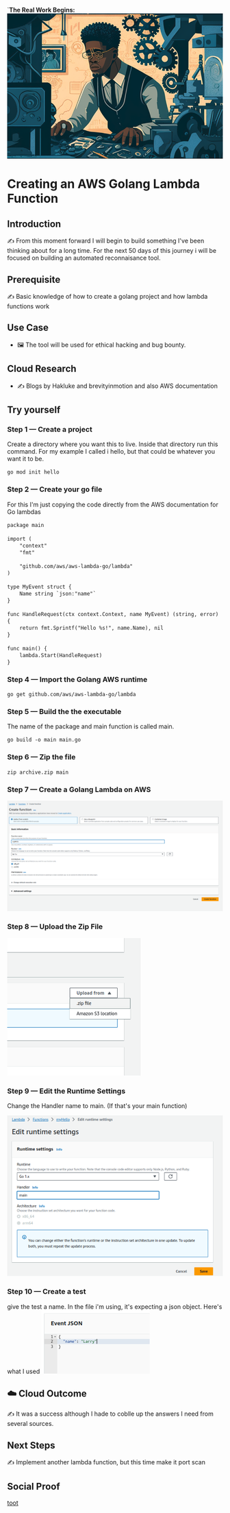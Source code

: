 `**The Real Work Begins:**
![The Journey](scientist.png)

# Creating an AWS Golang Lambda Function

## Introduction

✍️ From this moment forward I will begin to build something I've been thinking about for a long time. For the next 50 days of this journey i will be focused on building an automated reconnaisance tool. 

## Prerequisite

✍️ Basic knowledge of how to create a golang project and how lambda functions work

## Use Case

- 🖼️ The tool will be used for ethical hacking and bug bounty.

## Cloud Research

- ✍️ Blogs by Hakluke and brevityinmotion and also AWS documentation

## Try yourself


### Step 1 — Create a project
Create a directory where you want this to live. Inside that directory run this command. For my example I called i hello, but that could be whatever you want it to be.

```
go mod init hello
```

### Step 2 — Create your go file
For this I'm just copying the code directly from the AWS documentation for Go lambdas

```
package main

import (
	"context"
	"fmt"

	"github.com/aws/aws-lambda-go/lambda"
)

type MyEvent struct {
	Name string `json:"name"`
}

func HandleRequest(ctx context.Context, name MyEvent) (string, error) {
	return fmt.Sprintf("Hello %s!", name.Name), nil
}

func main() {
	lambda.Start(HandleRequest)
}
```

### Step 4 — Import the Golang AWS runtime

```
go get github.com/aws/aws-lambda-go/lambda
```

### Step 5 — Build the the executable
The name of the package and main function is called main.

```
go build -o main main.go
```


### Step 6 — Zip the file

```
zip archive.zip main
```


### Step 7 — Create a Golang Lambda on AWS

![Create Lambda](create.png)


### Step 8 — Upload the Zip File

![Upload](upload.png)


### Step 9 — Edit the Runtime Settings

Change the Handler name to main. (If that's your main function)

![Screenshot](runtime.png)


### Step 10 — Create a test
give the test a name. In the file i'm using, it's expecting a json object. 
Here's what I used
![Screenshot](test.png)


## ☁️ Cloud Outcome

✍️ It was a success although I hade to coblle up the answers I need from several sources.

## Next Steps

✍️ Implement another lambda function, but this time make it port scan

## Social Proof

[toot](https://mastodon.social/@code_sentinel/111112691450006115)
